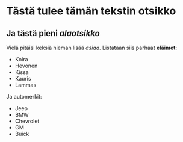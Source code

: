 # Tästä tulee tämän tekstin **otsikko**

## Ja tästä pieni _alaotsikko_


Vielä pitäisi keksiä hieman lisää _asiaa_. Listataan siis parhaat **eläimet**:

* Koira
* Hevonen
* Kissa
* Kauris
* Lammas

Ja automerkit:

* Jeep
* BMW
* Chevrolet
* GM
* Buick
